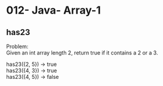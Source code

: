 012- Java- Array-1
==================

has23
----------

Problem:  
Given an int array length 2, return true if it contains a 2 or a 3. 
>
has23({2, 5}) → true  
has23({4, 3}) → true  
has23({4, 5}) → false  
